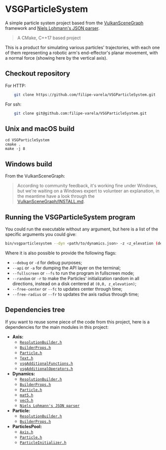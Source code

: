 # VSGParticleSystem
A simple particle system project based from the [VulkanSceneGraph](https://github.com/vsg-dev/VulkanSceneGraph) framework and [Niels Lohmann's JSON parser](https://github.com/nlohmann/json).

> A CMake, C++17 based project

This is a product for simulating various particles' trajectories, with each one of them representing a robotic arm's end-effector's planar movement, with a normal force (showing here by the vertical axis).

## Checkout repository
For HTTP:
```bash
    git clone https://github.com/filipe-varela/VSGParticleSystem.git
```

For ssh:
```bash
    git clone git@github.com:filipe-varela/VSGParticleSystem.git
```

## Unix and macOS build

    cd VSGParticleSystem
    cmake .
    make -j 8

## Windows build
From the VulkanSceneGraph:

> According to community feedback, it's working fine under Windows, but we're waiting on a Windows expert to volunteer an explanation, in the meantime have a look through the [VulkanSceneGraph/INSTALL.md](https://github.com/vsg-dev/VulkanSceneGraph/blob/master/INSTALL.md#detailed-instructions-for-setting-up-your-environment-and-building-for-microsoft-windows).

## Running the VSGParticleSystem program

You could run the executable without any argument, but here is a list of the specific arguments you could give:

```bash
bin/vsgparticlesystem --dyn <path/to/dynamics.json> -z <z_elevation (defaults to 0)> -n <number_of_particles (defaults to 5)>
```

Where it is also possible to provide the following flags:
- `--debug` or `-d` for debug purposes;
- `--api` or `-a` for dumping the API layer on the terminal;
- `--fullscreen` or `--fs` to run the program in fullscreen mode;
- `--random` or `-r` to make the Particles' initialization random in all directions, instead on a disk centered at `(0,0, z_elevation)`;
- `--free-center` or `--fc` to updates center through time;
- `--free-radius` or `--fr` to updates the axis radius through time;

## Dependencies tree
If you want to reuse some piece of the code from this project, here is a dependencies for the main modules in this project:

- **Axis:** 
    - [`ResolutionBuilder.h`](./src/ResolutionBuilder.h)
    - [`BuilderProps.h`](./src/BuilderProps.h)
    - [`Particle.h`](./src/Particle.h)
    - [`Text.h`](./src/Text.h)
    - [`vsgAdditionalFunctions.h`](./src/vsgAdditionalFunctions.h)
    - [`vsgAdditionalOperators.h`](./src/vsgAdditionalOperators.h)
- **Dynamics:** 
    - [`ResolutionBuilder.h`](./src/ResolutionBuilder.h)
    - [`BuilderProps.h`](./src/BuilderProps.h)
    - [`Particle.h`](./src/Particle.h)
    - [`mat5.h`](./src/mat5.h)
    - [`vec5.h`](./src/vec5.h)
    - [`Niels Lohmann's JSON parser`](https://github.com/nlohmann/json)
- **Particle:** 
    - [`ResolutionBuilder.h`](./src/ResolutionBuilder.h)
    - [`BuilderProps.h`](./src/BuilderProps.h)
- **ParticlesPool:** 
    - [`Axis.h`](./src/Axis.h)
    - [`Particle.h`](./src/Particle.h)
    - [`ParticleInitializer.h`](./src/ParticleInitializer.h)
